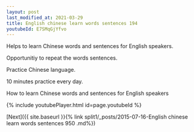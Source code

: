 ```yaml
---
layout: post
last_modified_at: 2021-03-29
title: English chinese learn words sentences 194 
youtubeId: E7SMqGjYfvo
---
```

 
 
Helps to learn Chinese words and sentences for English speakers.

Opportunitiy to repeat the words sentences. 

Practice Chinese language. 
 
10 minutes practice every day. 
 
How to learn Chinese words and sentences for English speakers 
 
{% include youtubePlayer.html id=page.youtubeId %}
 
 
[Next]({{ site.baseurl }}{% link  split1/_posts/2015-07-16-English chinese learn words sentences 950 .md%})
 

